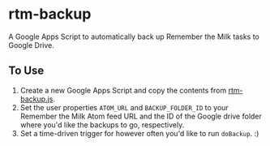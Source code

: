 # rtm-backup

A Google Apps Script to automatically back up Remember the Milk tasks to Google Drive.

## To Use

 1. Create a new Google Apps Script and copy the contents from [rtm-backup.js](rtm-backup.js).
 2. Set the user properties `ATOM_URL` and `BACKUP_FOLDER_ID` to your Remember the Milk Atom feed URL and the ID of the Google drive folder where you'd like the backups to go, respectively.
 3. Set a time-driven trigger for however often you'd like to run `doBackup`. :)
